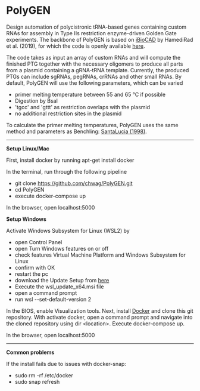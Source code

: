 # **PolyGEN**

Design automation of polycistronic tRNA-based genes containing custom RNAs for assembly in Type IIs restriction enzyme-driven Golden Gate experiments. The backbone of PolyGEN is based on
[iBioCAD](https://ibiocad.igb.illinois.edu/) by HamediRad et al. (2019), for which the code is openly available [here](https://github.com/scottweis1/iBioCAD).

The code takes as input an array of custom RNAs and will compute the finished PTG together with the necessary oligomers to produce all parts from a plasmid containing a gRNA-tRNA template. Currently, the produced PTGs can include sgRNAs, pegRNAs, crRNAs and other small RNAs. By default, PolyGEN will use the following parameters, which can be varied

- primer melting temperature between 55 and 65 °C if possible
- Digestion by BsaI
- 'tgcc' and 'gttt' as restriction overlaps with the plasmid
- no additional restriction sites in the plasmid

To calculate the primer melting temperatures, PolyGEN uses the same method and parameters as Benchling: [SantaLucia (1998)](https://www.pnas.org/content/95/4/1460).

_____________

**Setup Linux/Mac**

First, install docker by running apt-get install docker

In the terminal, run through the following pipeline

- git clone https://github.com/chwag/PolyGEN.git
- cd PolyGEN
- execute docker-compose up

In the browser, open localhost:5000

**Setup Windows**

Activate Windows Subsystem for Linux (WSL2) by 

- open Control Panel
- open Turn Windows features on or off
- check features Virtual Machine Platform and Windows Subsystem for Linux
- confirm with OK
- restart the pc
- download the Update Setup from [here](https://wslstorestorage.blob.core.windows.net/wslblob/wsl_update_x64.msi)
- Execute the wsl_update_x64.msi file
- open a command prompt
- run wsl --set-default-version 2

In the BIOS, enable Visualization tools. Next, install [Docker](https://docs.docker.com/desktop/windows/install/) and clone this git repository. With activate docker, open a command prompt and navigate into the cloned repository using dir \<location\>. Execute docker-compose up.

In the browser, open localhost:5000
  
____________
  
**Common problems**
  
If the install fails due to issues with docker-snap:
  
- sudo rm -rf /etc/docker
- sudo snap refresh
